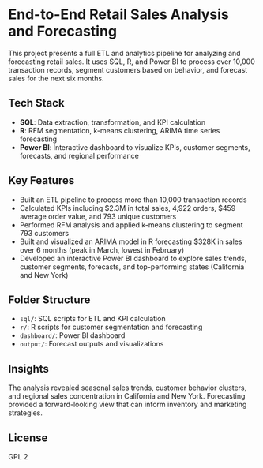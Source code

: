 # End-to-End Retail Sales Analysis and Forecasting

This project presents a full ETL and analytics pipeline for analyzing and forecasting retail sales. It uses SQL, R, and Power BI to process over 10,000 transaction records, segment customers based on behavior, and forecast sales for the next six months.

## Tech Stack

- **SQL**: Data extraction, transformation, and KPI calculation  
- **R**: RFM segmentation, k-means clustering, ARIMA time series forecasting  
- **Power BI**: Interactive dashboard to visualize KPIs, customer segments, forecasts, and regional performance

## Key Features

- Built an ETL pipeline to process more than 10,000 transaction records  
- Calculated KPIs including $2.3M in total sales, 4,922 orders, $459 average order value, and 793 unique customers  
- Performed RFM analysis and applied k-means clustering to segment 793 customers  
- Built and visualized an ARIMA model in R forecasting $328K in sales over 6 months (peak in March, lowest in February)  
- Developed an interactive Power BI dashboard to explore sales trends, customer segments, forecasts, and top-performing states (California and New York)

## Folder Structure

- `sql/`: SQL scripts for ETL and KPI calculation  
- `r/`: R scripts for customer segmentation and forecasting  
- `dashboard/`: Power BI dashboard 
- `output/`: Forecast outputs and visualizations

## Insights

The analysis revealed seasonal sales trends, customer behavior clusters, and regional sales concentration in California and New York. Forecasting provided a forward-looking view that can inform inventory and marketing strategies.



## License
GPL 2
